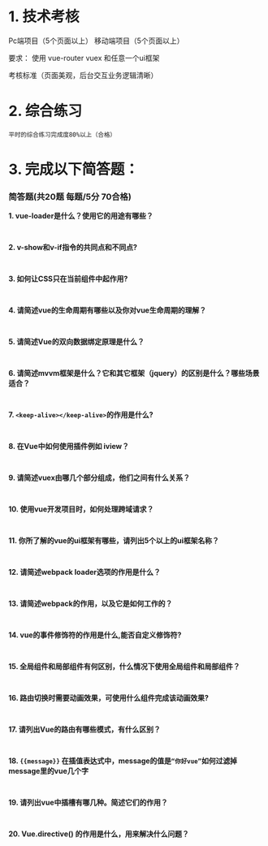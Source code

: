 # 1. 技术考核

Pc端项目（5个页面以上）
移动端项目（5个页面以上）

要求： 使用 vue-router vuex 和任意一个ui框架

考核标准（页面美观，后台交互业务逻辑清晰）

# 2. 综合练习

    平时的综合练习完成度80%以上（合格）

# 3. 完成以下简答题：


### 简答题(共20题 每题/5分 70合格)

**1. vue-loader是什么？使用它的用途有哪些？**
```


```

**2. v-show和v-if指令的共同点和不同点?**

```


```
**3. 如何让CSS只在当前组件中起作用?**
```


```
**4. 请简述vue的生命周期有哪些以及你对vue生命周期的理解？**
```


```

**5. 请简述Vue的双向数据绑定原理是什么？**
```


```

**6. 请简述mvvm框架是什么？它和其它框架（jquery）的区别是什么？哪些场景适合？**
```


```
**7. `<keep-alive></keep-alive>`的作用是什么?**
```


```
**8. 在Vue中如何使用插件例如 iview？**
```


```

**9. 请简述vuex由哪几个部分组成，他们之间有什么关系？**

```


```
**10. 使用vue开发项目时，如何处理跨域请求？**
```


```

**11. 你所了解的vue的ui框架有哪些，请列出5个以上的ui框架名称？**
```


```
**12. 请简述webpack loader选项的作用是什么？**
```


```

**13. 请简述webpack的作用，以及它是如何工作的？**
```


```
**14. vue的事件修饰符的作用是什么,能否自定义修饰符?**
```


```

**15. 全局组件和局部组件有何区别，什么情况下使用全局组件和局部组件？**
```


```
**16. 路由切换时需要动画效果，可使用什么组件完成该动画效果?**
```


```
**17. 请列出Vue的路由有哪些模式，有什么区别？**
```


```

**18. `{{message}}` 在插值表达式中，message的值是`“你好vue”`如何过滤掉message里的vue几个字**
```


```
**19. 请列出vue中插槽有哪几种。简述它们的作用？**
```


```
**20. Vue.directive() 的作用是什么，用来解决什么问题？**
```


```



